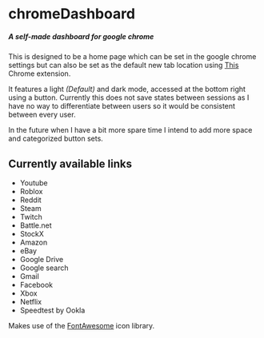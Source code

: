 # chromeDashboard
##### A self-made dashboard for google chrome

This is designed to be a home page which can be set in the google chrome settings but can also be set as the default new tab location using [This](https://chrome.google.com/webstore/detail/custom-new-tab-url/mmjbdbjnoablegbkcklggeknkfcjkjia) Chrome extension.

It features a
light *(Default)* and dark mode, accessed at the bottom right using a button. Currently this does not save states between sessions
as I have no way to differentiate between users so it would be consistent between every user.

In the future when I have a bit more spare time I intend to add more space and categorized button sets.

## Currently available links

* Youtube
* Roblox
* Reddit
* Steam
* Twitch
* Battle.net
* StockX
* Amazon
* eBay
* Google Drive
* Google search
* Gmail
* Facebook
* Xbox
* Netflix
* Speedtest by Ookla

Makes use of the [FontAwesome](http://www.fontawesome.com) icon library.

